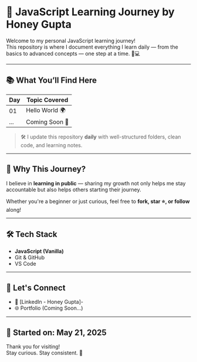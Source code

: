 # 🚀 JavaScript Learning Journey by Honey Gupta

Welcome to my personal JavaScript learning journey!  
This repository is where I document everything I learn daily — from the basics to advanced concepts — one step at a time. 🧠💻

---

## 📚 What You’ll Find Here

| Day | Topic Covered | 
|-----|----------------|
| 01  | Hello World 🌍 | 
| ... | Coming Soon 🚧 | 
> 🛠 I update this repository **daily** with well-structured folders, clean code, and learning notes.

---

## 📌 Why This Journey?

I believe in **learning in public** — sharing my growth not only helps me stay accountable but also helps others starting their journey.

Whether you're a beginner or just curious, feel free to **fork, star ⭐, or follow** along!

---

## 🛠 Tech Stack

- **JavaScript (Vanilla)**
- Git & GitHub
- VS Code

---

## 🙌 Let's Connect

- 🔗 [LinkedIn - Honey Gupta]- 
- 🌐 Portfolio (Coming Soon...)

---

## 📅 Started on: May 21, 2025

Thank you for visiting!  
Stay curious. Stay consistent. 🌱
